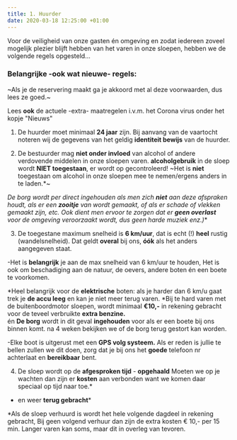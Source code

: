```yaml
---
title: 1. Huurder
date: 2020-03-18 12:25:00 +01:00
---
```


Voor de veiligheid van onze gasten én omgeving en zodat iedereen zoveel mogelijk plezier blijft hebben van het varen in onze sloepen, hebben we de volgende regels opgesteld...

### Belangrijke -ook wat nieuwe- regels: 

~Als je de reservering maakt ga je akkoord met al deze voorwaarden, dus lees ze goed.~

Lees **ook** de actuele -extra- maatregelen i.v.m. het Corona virus onder het kopje "Nieuws" 

1) De huurder moet minimaal **24 jaar** zijn.
Bij aanvang van de vaartocht noteren wij de gegevens van het geldig **identiteit bewijs** van de huurder.     
 
2) De bestuurder mag **niet onder invloed** van alcohol of andere verdovende middelen in onze sloepen varen.
**alcoholgebruik** in de sloep wordt **NIET toegestaan**,  er wordt op gecontroleerd!   ~Het is  **niet** toegestaan om alcohol in onze sloepen mee te nemen/ergens anders in te laden.*~

*De borg wordt per direct ingehouden als men zich **niet** aan deze afspraken houdt, als er een **zooitje** van wordt gemaakt, of als er schade of vlekken gemaakt zijn, etc. Ook dient men ervoor te zorgen dat er **geen overlast** voor de omgeving veroorzaakt wordt, dus geen harde muziek enz.)** 

3) De toegestane maximum snelheid is **6 km/uur**, dat is echt (!)  **heel** rustig (wandelsnelheid). 
Dat geldt **overal** bij ons,  **óók** als het anders aangegeven staat. 

-Het is **belangrijk** je aan de max snelheid van 6 km/uur te houden, Het is ook om beschadiging aan de natuur, de oevers, andere boten én een boete te voorkomen.

*Heel belangrijk voor de **elektrische** boten: als je harder dan 6 km/u gaat trek je **de accu leeg** en kan je niet meer terug varen. 
*Bij te hard varen met de buitenboordmotor sloepen, wordt minimaal **€10,-** in rekening gebracht voor de teveel verbruikte **extra benzine.**  
én
 **De borg** wordt in dit geval **ingehouden** voor als er een boete bij ons binnen komt. na 4 weken bekijken we of de borg terug gestort kan worden.

-Elke boot is uitgerust met een **GPS volg systeem.**
Als er reden is jullie te bellen zullen we dit doen, zorg dat je bij ons het **goede** telefoon nr achterlaat en **bereikbaar** bent.

4) De sloep wordt op de **afgesproken tijd** - **opgehaald**
Moeten we op je wachten dan zijn er **kosten** aan verbonden want we komen daar speciaal op tijd naar toe.*

-  en weer **terug gebracht*** 

*Als de sloep verhuurd is wordt het hele volgende dagdeel in rekening gebracht,
Bij geen volgend verhuur dan zijn de extra kosten € 10,- per 15 min.
Langer varen kan soms, maar dit in overleg van tevoren.